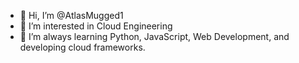 - 👋 Hi, I’m @AtlasMugged1
- 👀 I’m interested in Cloud Engineering
- 🌱 I’m always learning Python, JavaScript, Web Development, and developing cloud frameworks.
<!---
AtlasMugged1/AtlasMugged1 is a ✨ special ✨ repository because its `README.md` (this file) appears on your GitHub profile.
You can click the Preview link to take a look at your changes.
--->
